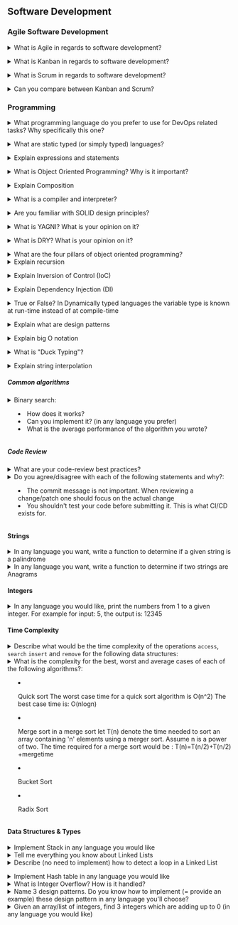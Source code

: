 ## Software Development

### Agile Software Development

<details>
<summary>What is Agile in regards to software development?</summary><br><b>

[Atlassian](https://www.atlassian.com/agile/kanban/kanban-vs-scrum): "is a structured and iterative approach to project management and product development. It recognizes the volatility of product development, and provides a methodology for self-organizing teams to respond to change without going off the rails."
</b></details>

<details>
<summary>What is Kanban in regards to software development?</summary><br><b>

* Kanban is an agile software development framework

* It focuses on having flexible and fluid process - no deadlines, fewer meetings, less formal roles
* While arguable, Kanban seems to fit better small teams rather than big teams who might benefit more from structurized process
</b></details>

<details>
<summary>What is Scrum in regards to software development?</summary><br><b>

* Scrum is an agile software development framework

* Fixed length iterations
* Requires the team to have roles like scrum master and product owner
</b></details>

<details>
<summary>Can you compare between Kanban and Scrum?</summary><br><b>

* Kanban is continuous, fluid and visualized process whereas Scrum is short and structured, where work is shipped during fixed intervals known as sprints


* Kanban is less structured compared to other frameworks like scrum
* Kanban is more visualized way of managing the development process
* Kanban has fewer meetings and formal roles compared to other frameworks like scrum
</b></details>

### Programming

<details>
<summary>What programming language do you prefer to use for DevOps related tasks? Why specifically this one?</summary><br><b>

For example, Python. It's multipurpose, easy-to-learn, continuously-evolving, and open-source. And it's very popular today
</b></details>

<details>
<summary>What are static typed (or simply typed) languages?</summary><br><b>

In static typed languages the variable type is known at compile-time instead of at run-time.
Such languages are: C, C++ and Java
</b></details>

<details>
<summary>Explain expressions and statements</summary><br><b>

An expression is anything that results in a value (even if the value is None). Basically, any sequence of literals so, you can say that a string, integer, list, ... are all expressions.

Statements are instructions executed by the interpreter like variable assignments, for loops and conditionals (if-else).
</b></details>

<details>
<summary>What is Object Oriented Programming? Why is it important?</summary><br><b>

[educative.io](https://www.educative.io/blog/object-oriented-programming) "Object-Oriented Programming (OOP) is a programming paradigm in computer science that relies on the concept of classes and objects. It is used to structure a software program into simple, reusable pieces of code blueprints (usually called classes), which are used to create individual instances of objects."

OOP is the mainstream paradigm today. Most of the big services are wrote with OOP
</b></details>

<details>
<summary>Explain Composition</summary><br><b>

Composition - ability to build a complex object from other objects
</b></details>

<details>
<summary>What is a compiler and interpreter?</summary><br><b>

[bzfar.org](https://www.bzfar.org/publ/algorithms_programming/programming_languages/translators_compiler_vs_interpetator/42-1-0-50)

Compiler:

"A compiler is a translator used to convert high-level programming language to low-level programming language.  It converts the whole program in one session and reports errors detected after the conversion. Compiler takes time to do its work as it translates high-level code to lower-level code all at once and then saves it to memory."

Interpreter:

"Just like a compiler, is a translator used to convert high-level programming language to low-level programming language. It converts the program line by line and reports errors detected at once, while doing the conversion. With this, it is easier to detect errors than in a compiler."
</b></details>

<details>
<summary>Are you familiar with SOLID design principles?</summary><br><b>

SOLID design principles are about:

* Make it easier to extend the functionality of the system
* Make the code more readable and easier to maintain

SOLID is:

* Single Responsibility - A class* should have one ~responsibility~ reason to change. It was edited by Robert Martin due to wrong understanding of principle
* Open-Closed - A class should be open for extension, but closed for modification. What this practically means is that you should extend functionality by adding a new code and not by modifying it. Your system should be separated into components so it can be easily extended without breaking everything
* Liskov Substitution - Any derived class should be able to substitute the its parent without altering its corrections. Practically, every part of the code will get the expected result no matter which part is using it
* Interface Segregation - A client should never depend on anything it doesn't uses. Big interfaces must be splitted to smaller interfaces if needed
* Dependency Inversion - High level modules should depend on abstractions, not low level modules

*there also can be module, component, entity, etc. Depends on project structure and programming language
</b></details>

<details>
<summary>What is YAGNI? What is your opinion on it?</summary><br><b>

YAGNI - You aren't gonna need it. You must add functionality that will be used. No need to add functionality that is not directly needed
</b></details>

<details>
<summary>What is DRY? What is your opinion on it?</summary><br><b>

DRY - Don't repeat yourself. Actually it means that you shouldn't duplicate logic and use functions/classes instead. But this must be done smartly and pay attention to the domain logic. Same code lines don't always mean duplication
</b></details>

<details>
<summary>What are the four pillars of object oriented programming?</summary><br><b>

* Abstraction - you don't need to know how this class implemented. You need to know what functionality does it provide (interface) and how to use it
* Encapsulation - keep fields for class purposes private (or protected) and provide public methods if needed. We must keep the data and code safe within the class itself
* Inheritance - gives ability to create class that shares some of attributes of existing classes
* Polymorphism - same methods in different contexts can do different things. Method overloading and overriding are some forms of polymorphism
</b></details>

<details>
<summary>Explain recursion</summary><br><b>

Recursion - process (or strategy), when function calls itself. It has recursive case and exit case. In recursive case we call function again, in exit case we finish function without calling it again. If we don't have exit case - function will work infinite, until memory overload or call stack limit
</b></details>

<details>
<summary>Explain Inversion of Control (IoC)</summary><br><b>

Inversion of Control - design principle, used to achieve loose coupling. You must use some abstraction layer to access some functionality (similar to SOLID Dependency Inversion)
</b></details>

<details>
<summary>Explain Dependency Injection (DI)</summary><br><b>

Dependency Injection - deisgn pattern, used with IoC. Our object fields (dependecies) must be configurated by external objects
</b></details>

<details>
<summary>True or False? In Dynamically typed languages the variable type is known at run-time instead of at compile-time</summary><br><b>

True
</b></details>

<details>
<summary>Explain what are design patterns</summary><br><b>

[refactoring.guru](https://refactoring.guru/): "Design patterns are typical solutions to commonly occurring problems in software design. They are like pre-made blueprints that you can customize to solve a recurring design problem in your code."
</b></details>

<details>
<summary>Explain big O notation</summary><br><b>

[habr.com](https://habr.com/ru/post/559518/) "We can use Big O notation to compare and search different solutions to find which solution is best. The best solution is one that consumes less amount of time and space. Generally, time and space are two parameters that determine the efficiency of the algorithm.

 Big O Notation tells accurately how long an algorithm takes to run. It is a basic analysis of algorithm efficiency. It describes the execution time required. It depends on the size of input data that essentially passes in. Big O notation gives us algorithm complexity in terms of input size. For the large size of input data, the execution time will be slow as compared to the small size of input data. Big O notation is used to analyze space and time."
</b></details>

<details>
<summary>What is "Duck Typing"?</summary><br><b>

"When I see a bird that walks like a duck and swims like a duck and quacks like a duck, I call that bird a duck."

This is direction in programming, where we are checking properties of object, but not it's type
</b></details>

<details>
<summary>Explain string interpolation</summary><br><b>

String interpolation - process of evaluating of string literal. For example (JS):</b>
```js
const messages = 5;
console.log(`You have ${messages} new messages`); // You have 5 new messages 
```
</details>

##### Common algorithms

<details>
<summary>Binary search:

  * How does it works?
  * Can you implement it? (in any language you prefer)
  * What is the average performance of the algorithm you wrote?</summary><br><b>

It's a search algorithm used with sorted arrays/lists to find a target value by dividing the array each iteration and comparing the middle value to the target value. If the middle value is smaller than target value, then the target value is searched in the right part of the divided array, else in the left side. This continues until the value is found (or the array divided max times)

[python implementation](coding/python/binary_search.py)

The average performance of the above algorithm is O(log n). Best performance can be O(1) and worst O(log n).
</b></details>

##### Code Review

<details>
<summary>What are your code-review best practices?</summary><br><b>
</b></details>

<details>
<summary>Do you agree/disagree with each of the following statements and why?:

  * The commit message is not important. When reviewing a change/patch one should focus on the actual change
  * You shouldn't test your code before submitting it. This is what CI/CD exists for.</summary><br><b>
</b></details>

#### Strings

<details>
<summary>In any language you want, write a function to determine if a given string is a palindrome</summary><br><b>
</b></details>

<details>
<summary>In any language you want, write a function to determine if two strings are Anagrams </summary><br><b>
</b></details>

#### Integers

<details>
<summary>In any language you would like, print the numbers from 1 to a given integer. For example for input: 5, the output is: 12345</summary><br><b>
</b></details>

#### Time Complexity

<details>
<summary>Describe what would be the time complexity of the operations <code>access</code>, <code>search</code> <code>insert</code> and <code>remove</code> for the following data structures:</summary><br><b>

  * Stack
  * Queue
  * Linked List
  * Binary Search Tree
</b></details>

<details>
<summary>What is the complexity for the best, worst and average cases of each of the following algorithms?:

  * Quick sort
    The worst case time for a quick sort algorithm is O(n^2)
    The best case time is: O(nlogn)
    
  * Merge sort
    in a merge sort let T(n) denote the time needed to sort an array containing 'n' elements using a merger sort. Assume n is a power of two.
    The time required for a merge sort would be : T(n)=T(n/2)+T(n/2) +mergetime
    
  * Bucket Sort
  * Radix Sort</summary><br><b>
</b></details>

#### Data Structures & Types

<details>
<summary>Implement Stack in any language you would like</summary><br><b>
</b></details>

<details>
<summary>Tell me everything you know about Linked Lists</summary><br><b>

  * A linked list is a data structure
  * It consists of a collection of nodes. Together these nodes represent a sequence
  * Useful for use cases where you need to insert or remove an element from any position of the linked list
  * Some programming languages don't have linked lists as a built-in data type (like Python for example) but it can be easily implemented
</b></details>

<details>
<summary>Describe (no need to implement) how to detect a loop in a Linked List</summary><br><b>

There are multiple ways to detect a loop in a linked list. I'll mention three here:

Worst solution:<br>
Two pointers where one points to the head and one points to the last node. Each time you advance the last pointer by one and check whether the distance between head pointer to the moved pointer is bigger than the last time you measured the same distance (if not, you have a loop).<br>
The reason it's probably the worst solution, is because time complexity here is O(n^2)

Decent solution:<br>

Create an hash table and start traversing the linked list. Every time you move, check whether the node you moved to is in the hash table. If it isn't, insert it to the hash table. If you do find at any point the node in the hash table, it means you have a loop. When you reach None/Null, it's the end and you can return "no loop" value.
This one is very easy to implement (just create a hash table, update it and check whether the node is in the hash table every time you move to the next node) but since the auxiliary space is O(n) because you create a hash table then, it's not the best solution

Good solution:<br>
Instead of creating a hash table to document which nodes in the linked list you have visited, as in the previous solution, you can modify the Linked List (or the Node to be precise) to have a "visited" attribute. Every time you visit a node, you set "visited" to True.<br>
Time compleixty is O(n) and Auxiliary space is O(1), so it's a good solution but the only problem, is that you have to modify the Linked List.

Best solution:<br>
You set two pointers to traverse the linked list from the beginning. You move one pointer by one each time and the other pointer by two. If at any point they meet, you have a loop. This solution is also called "Floyd's Cycle-Finding"<br>
Time complexity is O(n) and auxiliary space is O(1). Perfect :)
</b></details>

<details>
<summary>Implement Hash table in any language you would like</summary><br><b>
</b></details>

<details>
<summary>What is Integer Overflow? How is it handled?</summary><br><b>
</b></details>

<details>
<summary>Name 3 design patterns. Do you know how to implement (= provide an example) these design pattern in any language you'll choose?</summary><br><b>
</b></details>

<details>
<summary>Given an array/list of integers, find 3 integers which are adding up to 0 (in any language you would like)</summary><br><b>

```
def find_triplets_sum_to_zero(li):
    li = sorted(li)
    for i, val in enumerate(li):
        low, up = 0, len(li)-1
        while low < i < up:
            tmp = var + li[low] + li[up]
            if tmp > 0:
                up -= 1
            elif tmp < 0:
                low += 1
            else:
                yield li[low], val, li[up]
                low += 1
                up -= 1
```
</b></details>

